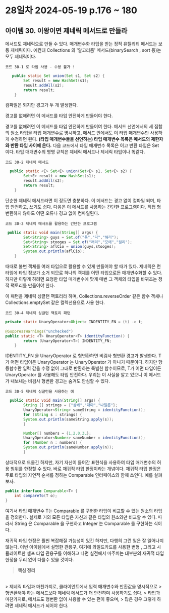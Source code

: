 # 28일차  2024-05-19 p.176 ~ 180

## 아이템 30. 이왕이면 제네릭 메서드로 만들라

메서드도 제네릭으로 만들 수 있다. 매개변수화 타입을 받는 정적 유틸리티 메서드는 보통
제네릭이다. 예컨대 Collections 의 '알고리즘' 메서드(binarySearch , sort 등)는 모두 제네릭이다.


`코드 30-1 로 타입 사용 - 수용 불가 !`

```java
   public static Set union(Set s1, Set s2) {
        Set result = new HashSet(s1);
        result.addAll(s2);
        return result;
    }
```

컴파일은 되지만 경고가 두 개 발생한다.

경고를 없애려면 이 메서드를 타입 안전하게 만들어야 한다.

경고를 없애려면 이 메서드를 타입 안전하게 만들어여 한다.
메서드 선언에서의 세 집합의 원소 타입을 타입 매개변수로 명시하고, 
메서드 안에서도 이 타입 매개변수만 사용하게 수정하면 된다.
**(타입 매개변수들을 선언하는) 타입 매개변수 목록은 메서드의 제한자와 반환 타입 사이에 온다.**
다음 코드에서 타입 매개변수 목록은 <E> 이고 반환 타입은 Set<E> 이다. 타입 매개변수의
명명 규칙은 제네릭 메서드나 제네릭 타입이나 똑같다.


`코드 30-2 제네릭 메서드`

```java
  public static <E> Set<E> union(Set<E> s1, Set<E> s2) {
        Set<E> result = new HashSet(s1);
        result.addAll(s2);
        return result;
    }
```

단순한 제네릭 메서드라면 이 정도면 충분하다. 이 메서드는 경고 없이
컴파일 되며, 타입 안전하고, 쓰기도 쉽다. 다음은 이 메서드를 사용하는 간단한
프로그램이다. 직접 형변환하지 않아도 어떤 오류나 경고 없이 컴파일된다.

`코드 30-3 제네릭 메서드를 활용하는 간단한 프로그램`

```java
 public static void main(String[] args) {
        Set<String> guys = Set.of("톰","딕","해리");
        Set<String> stooges = Set.of("래리","모에","컬리");
        Set<String> aflCio = union(guys,stooges);
        System.out.println(aflCio);
    }
```

때때로 불변 객체를 여러 타입으로 활용할 수 있게 만들어야 할 때가 있다.
제네릭은 런타임에 타입 정보가 소거 되므로 하나의 객체를 어떤 타입으로든
매개변수화할 수 있다. 하지만 이렇게 하려면 요청한 타입 매개변수에 맞게 
매번 그 객체의 타입을 바꿔조는 정적 팩토리를 만들어야 한다.

이 패턴을 제네릭 싱글턴 팩토리라 하며, Collections.reverseOrder 같은 함수
객체나 Collections.emptySet 같은 컬렉션용으로 사용 한다.

`코드 30-4 제네릭 싱글턴 팩토리 패턴`

```java
private static UnaryOperator<Object> INDENTITY_FN = (t) -> t;
    
@SuppressWarnings("unchecked")
public static <T> UnaryOperator<T> identityFunction() {
        return (UnaryOperator<T>) INDENTITY_FN;
    }
```

IDENTITY_FN 을 UnaryOperator<T> 로 형변환하면 비검사 형변환 경고가 발생한다.
T가 어떤 타입이든 UnaryOperator<Object> 는 UnaryOperator<T> 가 아니기 때문이다.
하지만 항등함수란 입력 값을 수정 없이 그대로 반환하는 특별한 함수이므로,
T가 어떤 타입이든 UnaryOperator<T> 를 사용해도 타입 안전하다. 우리는 이 사실을
알고 있으니 이 메서드가 내보내는 비검사 형변환 경고는 숨겨도 안심할 수 있다.


`코드 30-5 제네릭 싱글턴을 사용하는 예`

```java
  public static void main(String[] args) {
        String [] strings = {"삼베","대마","나일론"};
        UnaryOperator<String> sameString = identityFunction();
        for (String s : strings) {
        System.out.println(sameString.apply(s));
        }

        Number[] numbers = {1,2.0,3L};
        UnaryOperator<Number> sameNumber = identityFunction();
        for (Number n : numbers) {
        System.out.println(sameNumber.apply(n));
        }
```

상대적으로 드물긴 하지만, 자기 자신이 들어간 표현식을 사용하여 타입 매개변수의 허용 범위를
한정할 수 있다. 바로 재귀적 타입 한정이라는 개념이다.
재귀적 타입 한정은 주로 타입의 자연적 순서를 정하는 Comparable 인터페이스와 함께 쓰인다.
예를 살펴보자.

```java
public interface Comparable<T> {
    int compareTo(T o);
}
```

여기서 타입 매개변수 T는 Comparable<T> 를 구현한 타입이 비교할 수 있는
원소의 타입을 정의한다. 실제로 거의 모든 타입은 자신과 같은 타입의 원소와만
비교할 수 있다. 따라서 String 은 Comparable<String> 을 구현하고 Integer 는
Comparable<Integer> 를 구현하는 식이다.

재귀적 타입 한정은 훨씬 복잡해질 가능성이 있긴 하지만, 다행히 그런 일은
잘 일어나지 않는다. 이번 아이템에서 설명한 관용구, 여기에 와일드카드를 사용한
변형 , 그리고 시뮬레이트한 셀프 타입 관용구를 이해하고 나면 실전에서 마주치는
대부분의 재귀적 타입 한정을 무리 없이 다룰수 있을 것이다.

>**핵심 정리**
<br/>
> 제네릭 타입과 마찬가지로, 클라이언트에서 입력 매개변수와 반환값을 명시적으로
> 형변환해야 하는 메서드보다 제네릭 메서드가 더 안전하며 사용하기도 쉽다.
> 타입과 마찬가지로, 메서드도 형변환 없이 사용할 수 있는 편이 좋으며,
> 많은 경우 그렇게 하려면 제네릭 메서드가 되어야 한다.